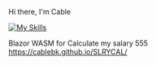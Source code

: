 Hi there, I'm Cable


[![My Skills](https://skillicons.dev/icons?i=cs,js,dart&size=24)](https://skillicons.dev)

Blazor WASM for Calculate my salary 555
https://cablebk.github.io/SLRYCAL/
